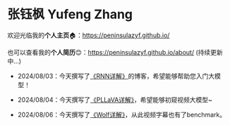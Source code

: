 # 张钰枫 Yufeng Zhang

欢迎光临我的**个人主页**🏠：<https://peninsulazyf.github.io/>

也可以查看我的**个人简历**😊：<https://peninsulazyf.github.io/about/> (持续更新中...)

- 2024/08/03：今天撰写了[《RNN详解》](https://peninsulazyf.github.io/RNN/)的博客，希望能够帮助您入门大模型！

- 2024/08/04：今天撰写了[《PLLaVA详解》](https://peninsulazyf.github.io/PLLaVA/)，希望能够初窥视频大模型~

- 2024/08/06：今天撰写了[《Wolf详解》](https://peninsulazyf.github.io/Wolf/)，从此视频字幕也有了benchmark。
